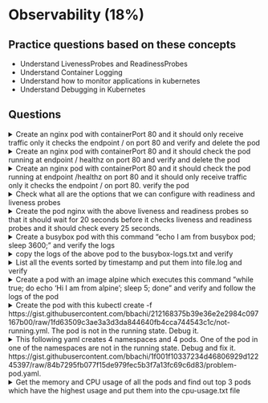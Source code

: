 # Observability (18%)

## Practice questions based on these concepts

* Understand LivenessProbes and ReadinessProbes
* Understand Container Logging
* Understand how to monitor applications in kubernetes
* Understand Debugging in Kubernetes

## Questions

<details><summary>Create an nginx pod with containerPort 80 and it should only receive traffic only it checks the endpoint / on port 80 and verify and delete the pod</summary>
<p>

```
kubectl run nginx --image=nginx --restart=Never --port=80 --dry-run -o yaml > nginx-pod.yaml

// add the readinessProbe section and create
apiVersion: v1
kind: Pod
metadata:
  creationTimestamp: null
  labels:
    run: nginx
  name: nginx
spec:
  containers:
  - image: nginx
    name: nginx
    ports:
    - containerPort: 80
    readinessProbe:
      httpGet:
        path: /
        port: 80
    resources: {}
  dnsPolicy: ClusterFirst
  restartPolicy: Never
status: {}

kubectl create -f nginx-pod.yaml

// verify
kubectl describe pod nginx | grep -i readiness
kubectl delete po nginx
```
</p>
</details>


<details><summary>Create an nginx pod with containerPort 80 and it should check the pod running at endpoint / healthz on port 80 and verify and delete the pod</summary>
<p>

```
kubectl run nginx --image=nginx --restart=Never --port=80 --dry-run -o yaml > nginx-pod.yaml

// add the livenessProbe section and create
apiVersion: v1
kind: Pod
metadata:
  creationTimestamp: null
  labels:
    run: nginx
  name: nginx
spec:
  containers:
  - image: nginx
    name: nginx
    ports:
    - containerPort: 80
    livenessProbe:
      httpGet:
        path: /healthz
        port: 80
    resources: {}
  dnsPolicy: ClusterFirst
  restartPolicy: Never
status: {}

kubectl create -f nginx-pod.yaml

// verify
kubectl describe pod nginx | grep -i readiness
kubectl delete po nginx
```
</p>
</details>


<details><summary>Create an nginx pod with containerPort 80 and it should check the pod running at endpoint /healthz on port 80 and it should only receive traffic only it checks the endpoint / on port 80. verify the pod</summary>
<p>

```
kubectl run nginx --image=nginx --restart=Never --port=80 --dry-run -o yaml > nginx-pod.yaml

// add the livenessProbe and readiness section and create
apiVersion: v1
kind: Pod
metadata:
  creationTimestamp: null
  labels:
    run: nginx
  name: nginx
spec:
  containers:
  - image: nginx
    name: nginx
    ports:
    - containerPort: 80
    livenessProbe:
      httpGet:
        path: /healthz
        port: 80
    readinessProbe:
      httpGet:
        path: /
        port: 80
    resources: {}
  dnsPolicy: ClusterFirst
  restartPolicy: Never
status: {}

kubectl create -f nginx-pod.yaml

// verify
kubectl describe pod nginx | grep -i readiness
kubectl describe pod nginx | grep -i liveness
```
</p>
</details>


<details><summary>Check what all are the options that we can configure with readiness and liveness probes</summary>
<p>

```
kubectl explain Pod.spec.containers.livenessProbe
kubectl explain Pod.spec.containers.readinessProbe
```
</p>
</details>


<details><summary>Create the pod nginx with the above liveness and readiness probes so that it should wait for 20 seconds before it checks liveness and readiness probes and it should check every 25 seconds.</summary>
<p>

```
// nginx-pod.yaml

apiVersion: v1
kind: Pod
metadata:
  creationTimestamp: null
  labels:
    run: nginx
  name: nginx
spec:
  containers:
  - image: nginx
    name: nginx
    ports:
    - containerPort: 80
    livenessProbe:
      initialDelaySeconds: 20
      periodSeconds: 25
      httpGet:
        path: /healthz
        port: 80
    readinessProbe:
      initialDelaySeconds: 20
      periodSeconds: 25
      httpGet:
        path: /
        port: 80
    resources: {}
  dnsPolicy: ClusterFirst
  restartPolicy: Never
status: {}

kubectl create -f nginx-pod.yaml
```
</p>
</details>


<details><summary>Create a busybox pod with this command “echo I am from busybox pod; sleep 3600;” and verify the logs</summary>
<p>

```
kubectl run busybox --image=busybox --restart=Never -- /bin/sh -c "echo I am from busybox pod; sleep 3600;"

kubectl logs busybox
```
</p>
</details>


<details><summary>copy the logs of the above pod to the busybox-logs.txt and verify</summary>
<p>

```
kubectl logs busybox > busybox-logs.txt

cat busybox-logs.txt
```
</p>
</details>


<details><summary>List all the events sorted by timestamp and put them into file.log and verify</summary>
<p>

```
kubectl get events --sort-by=.metadata.creationTimestamp

// putting them into file.log
kubectl get events --sort-by=.metadata.creationTimestamp > file.log

cat file.log
```
</p>
</details>


<details><summary>Create a pod with an image alpine which executes this command ”while true; do echo ‘Hi I am from alpine’; sleep 5; done” and verify and follow the logs of the pod</summary>
<p>

```
// create the pod
kubectl run hello --image=alpine --restart=Never  -- /bin/sh -c "while true; do echo 'Hi I am from Alpine'; sleep 5;done"

// verify and follow the logs
kubectl logs --follow hello
```
</p>
</details>


<details><summary>Create the pod with this kubectl create -f https://gist.githubusercontent.com/bbachi/212168375b39e36e2e2984c097167b00/raw/1fd63509c3ae3a3d3da844640fb4cca744543c1c/not-running.yml. The pod is not in the running state. Debug it.</summary>
<p>

```
// create the pod
kubectl create -f https://gist.githubusercontent.com/bbachi/212168375b39e36e2e2984c097167b00/raw/1fd63509c3ae3a3d3da844640fb4cca744543c1c/not-running.yml

// get the pod
kubectl get pod not-running
kubectl describe po not-running

// it clearly says ImagePullBackOff something wrong with image
kubectl edit pod not-running // it will open vim editor
                     or
kubectl set image pod/not-running not-running=nginx
```
</p>
</details>


<details><summary>This following yaml creates 4 namespaces and 4 pods. One of the pod in one of the namespaces are not in the running state. Debug and fix it. https://gist.githubusercontent.com/bbachi/1f001f10337234d46806929d12245397/raw/84b7295fb077f15de979fec5b3f7a13fc69c6d83/problem-pod.yaml.</summary>
<p>

```
kubectl create -f https://gist.githubusercontent.com/bbachi/1f001f10337234d46806929d12245397/raw/84b7295fb077f15de979fec5b3f7a13fc69c6d83/problem-pod.yaml

// get all the pods in all namespaces
kubectl get po --all-namespaces

// find out which pod is not running
kubectl get po -n namespace2

// update the image
kubectl set image pod/pod2 pod2=nginx -n namespace2

// verify again
kubectl get po -n namespace2
```
</p>
</details>


<details><summary>Get the memory and CPU usage of all the pods and find out top 3 pods which have the highest usage and put them into the cpu-usage.txt file</summary>
<p>

```
// get the top 3 hungry pods
kubectl top pod --all-namespaces | sort --reverse --key 3 --numeric | head -3

// putting into file
kubectl top pod --all-namespaces | sort --reverse --key 3 --numeric | head -3 > cpu-usage.txt

// verify
cat cpu-usage.txt
```
</p>
</details>
